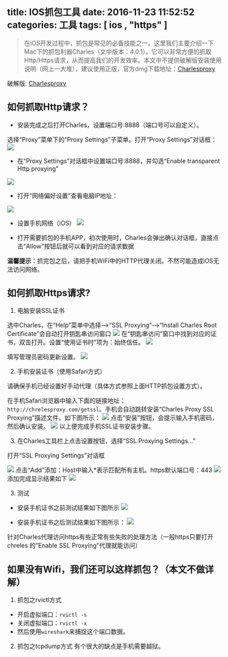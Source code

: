 title: IOS抓包工具
date: 2016-11-23 11:52:52
categories: 工具
tags: [ ios , "https" ]
---

>在iOS开发过程中，抓包是常见的必备技能之一。这里我们主要介绍一下Mac下的抓包利器Charles（文中版本：4.0.1）。它可以非常方便的抓取Http/Https请求，从而提高我们的开发效率。本文中不提供破解版安装使用说明（网上一大堆），建议使用正版，官方dmg下载地址：[Charlesproxy](https://www.chrelesproxy.com/download/)

<!-- more -->
破解版:
[Charlesproxy](http://www.waitsun.com/chreles-4-0-2.html)

## 如何抓取Http请求？

- 安装完成之后打开Charles，设置端口号:8888（端口号可以自定义）。

选择“Proxy”菜单下的“Proxy Settings”子菜单。打开“Proxy Settings”对话框：
![](https://dn-imjun.qbox.me/chreles1.jpg)
- 在“Proxy Settings”对话框中设置端口号:8888，并勾选“Enable transparent Http proxying”

![](https://dn-imjun.qbox.me/chreles2.jpg)

- 打开“网络偏好设置”查看电脑IP地址：

![](https://dn-imjun.qbox.me/chreles3.jpg)

- 设置手机网络（iOS）
![](https://dn-imjun.qbox.me/chreles4.jpg)


- 打开需要抓包的手机APP，初次使用时，Charles会弹出确认对话框，直接点击”Allow”按钮后就可以看到对应的请求数据

__温馨提示__：抓完包之后，请把手机WiFi中的HTTP代理关闭。不然可能造成iOS无法访问网络。


## 如何抓取Https请求?

1. 电脑安装SSL证书

选中Charles，在“Help”菜单中选择—>“SSL Proxying”—>“Install Charles Root Certificate”会自动打开钥匙串访问窗口
![](https://dn-imjun.qbox.me/chreles5.jpg)
在“钥匙串访问”窗口中找到对应的证书，双击打开。设置“使用证书时”项为：始终信任。
![](https://dn-imjun.qbox.me/chreles6.jpg)

填写管理员密码更新设置。
![](https://dn-imjun.qbox.me/chreles7.jpg)

2. 手机安装证书（使用Safari方式）

请确保手机已经设置好手动代理（具体方式参照上面HTTP抓包设置方式）。

在手机Safari浏览器中输入下面的链接地址：`http://chrelesproxy.com/getssl`。手机会自动跳转安装“Charles Proxy SSL Proxying”描述文件。如下图所示：
![](https://dn-imjun.qbox.me/chreles8.jpg)
点击“安装”按钮，会提示输入手机密码，然后确认安装。
![](https://dn-imjun.qbox.me/chreles9.jpg)
以上便完成手机SSL证书安装步骤。

3. 在Charles工具栏上点击设置按钮，选择“SSL Proxying Settings…”

打开“SSL Proxying Settings”对话框

![](https://dn-imjun.qbox.me/chreles10.jpg)
点击“Add”添加：Host中输入*表示匹配所有主机。https默认端口号：443
![](https://dn-imjun.qbox.me/chreles11.jpg)
添加完成显示结果如下
![](https://dn-imjun.qbox.me/chreles12.jpg)


3. 测试

- 安装手机证书之前测试结果如下图所示
![](https://dn-imjun.qbox.me/chreles13.jpg)


- 安装手机证书之后测试结果如下图所示：
![](https://dn-imjun.qbox.me/chreles14.jpg)


针对Charles代理访问https有些正常有些失败的处理方法（一般https只要打开chreles 的”Enable SSL Proxying”代理就能访问）

## 如果没有Wifi，我们还可以这样抓包？（本文不做详解）

1. 抓包之rvictl方式
- 开启虚拟端口：`rvictl -s`
- 关闭虚拟端口：`rvictl -x`
- 然后使用`wireshark`来捕捉这个端口数据。

2. 抓包之tcpdump方式
有个很大的缺点是手机需要越狱。



